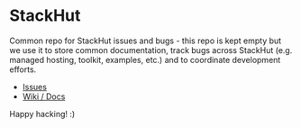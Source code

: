 # StackHut

Common repo for StackHut issues and bugs - this repo is kept empty but we use it to store common documentation, track bugs across StackHut (e.g. managed hosting, toolkit, examples, etc.) and to coordinate development efforts.

* [Issues](https://github.com/StackHut/StackHut/issues)
* [Wiki / Docs](https://github.com/StackHut/StackHut/wiki)

Happy hacking! :)
